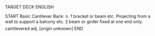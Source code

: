 TARGET DECK
ENGLISH

START
Basic
Cantilever
Back: n. 1 bracket or beam etc. Projecting from a wall to support a balcony etc. 2 beam or girder fixed at one end only.  cantilevered adj. [origin unknown]
END
